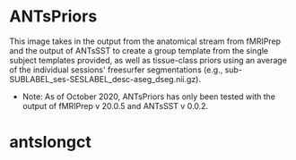 # ANTsPriors

This image takes in the output from the anatomical stream from fMRIPrep and the output of ANTsSST to create a group template from the single subject templates provided, as well as tissue-class priors using an average of the individual sessions' freesurfer segmentations (e.g., sub-SUBLABEL_ses-SESLABEL_desc-aseg_dseg.nii.gz).

* Note: As of October 2020, ANTsPriors has only been tested with the output of fMRIPrep v 20.0.5 and ANTsSST v 0.0.2.
# antslongct
